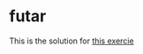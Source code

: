 # futar
This is the solution for [this exercie](https://loma.info.hu/index.php/programozas/programozas-feladatok/28-5-feladat)
